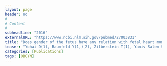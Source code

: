 ```yaml
---
layout: page
header: no
#
# Content
#
subheadline: "2016"
externalURL: "https://www.ncbi.nlm.nih.gov/pubmed/27003831"
title: "Does gender of the fetus have any relation with fetal heart monitoring during the first and second stage of labor?"
teaser: "Yohai D(1), Baumfeld Y(1,)(2), Zilberstein T(1), Yaniv Salem S(1), Elharar D(1), Idan I(1), Mastrolia SA(1,)(3), Sheiner E(1)."
categories: [Publications]
tags: [OBGYN]
---
```

